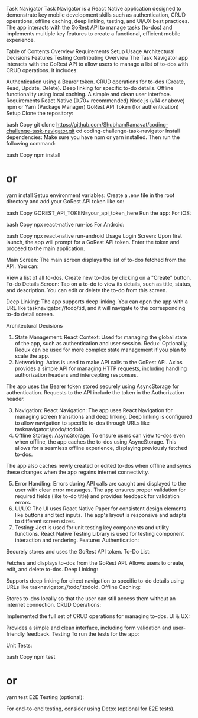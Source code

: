 Task Navigator
Task Navigator is a React Native application designed to demonstrate key mobile development skills such as authentication, CRUD operations, offline caching, deep linking, testing, and UI/UX best practices. The app interacts with the GoRest API to manage tasks (to-dos) and implements multiple key features to create a functional, efficient mobile experience.

Table of Contents
Overview
Requirements
Setup
Usage
Architectural Decisions
Features
Testing
Contributing
Overview
The Task Navigator app interacts with the GoRest API to allow users to manage a list of to-dos with CRUD operations. It includes:

Authentication using a Bearer token.
CRUD operations for to-dos (Create, Read, Update, Delete).
Deep linking for specific to-do details.
Offline functionality using local caching.
A simple and clean user interface.
Requirements
React Native (0.70+ recommended)
Node.js (v14 or above)
npm or Yarn (Package Manager)
GoRest API Token (for authentication)
Setup
Clone the repository:

bash
Copy
git clone https://github.com/ShubhamRamavat/coding-challenge-task-navigator.git
cd coding-challenge-task-navigator
Install dependencies: Make sure you have npm or yarn installed. Then run the following command:

bash
Copy
npm install

# or

yarn install
Setup environment variables: Create a .env file in the root directory and add your GoRest API token like so:

bash
Copy
GOREST_API_TOKEN=your_api_token_here
Run the app: For iOS:

bash
Copy
npx react-native run-ios
For Android:

bash
Copy
npx react-native run-android
Usage
Login Screen:
Upon first launch, the app will prompt for a GoRest API token. Enter the token and proceed to the main application.

Main Screen:
The main screen displays the list of to-dos fetched from the API. You can:

View a list of all to-dos.
Create new to-dos by clicking on a "Create" button.
To-do Details Screen:
Tap on a to-do to view its details, such as title, status, and description.
You can edit or delete the to-do from this screen.

Deep Linking:
The app supports deep linking. You can open the app with a URL like tasknavigator://todo/:id, and it will navigate to the corresponding to-do detail screen.

Architectural Decisions

1. State Management:
   React Context: Used for managing the global state of the app, such as authentication and user session.
   Redux: Optionally, Redux can be used for more complex state management if you plan to scale the app.
2. Networking:
   Axios is used to make API calls to the GoRest API. Axios provides a simple API for managing HTTP requests, including handling authorization headers and intercepting responses.

The app uses the Bearer token stored securely using AsyncStorage for authentication. Requests to the API include the token in the Authorization header.

3. Navigation:
   React Navigation: The app uses React Navigation for managing screen transitions and deep linking. Deep linking is configured to allow navigation to specific to-dos through URLs like tasknavigator://todo/:todoId.
4. Offline Storage:
   AsyncStorage: To ensure users can view to-dos even when offline, the app caches the to-dos using AsyncStorage. This allows for a seamless offline experience, displaying previously fetched to-dos.

The app also caches newly created or edited to-dos when offline and syncs these changes when the app regains internet connectivity.

5. Error Handling:
   Errors during API calls are caught and displayed to the user with clear error messages.
   The app ensures proper validation for required fields (like to-do title) and provides feedback for validation errors.
6. UI/UX:
   The UI uses React Native Paper for consistent design elements like buttons and text inputs. The app's layout is responsive and adapts to different screen sizes.
7. Testing:
   Jest is used for unit testing key components and utility functions.
   React Native Testing Library is used for testing component interaction and rendering.
   Features
   Authentication:

Securely stores and uses the GoRest API token.
To-Do List:

Fetches and displays to-dos from the GoRest API.
Allows users to create, edit, and delete to-dos.
Deep Linking:

Supports deep linking for direct navigation to specific to-do details using URLs like tasknavigator://todo/:todoId.
Offline Caching:

Stores to-dos locally so that the user can still access them without an internet connection.
CRUD Operations:

Implemented the full set of CRUD operations for managing to-dos.
UI & UX:

Provides a simple and clean interface, including form validation and user-friendly feedback.
Testing
To run the tests for the app:

Unit Tests:

bash
Copy
npm test

# or

yarn test
E2E Testing (optional):

For end-to-end testing, consider using Detox (optional for E2E tests).
